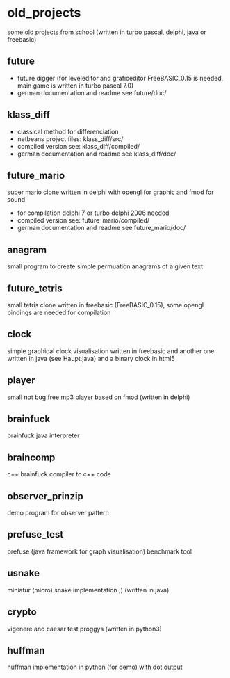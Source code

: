 old_projects
============

some old projects from school (written in turbo pascal, delphi, java or freebasic)


future
------
* future digger
(for leveleditor and graficeditor FreeBASIC_0.15 is needed, main game is written in turbo pascal 7.0)
* german documentation and readme see future/doc/

klass_diff
----------
* classical method for differenciation
* netbeans project files: klass_diff/src/
* compiled version see: klass_diff/compiled/
* german documentation and readme see klass_diff/doc/

future_mario
------------
super mario clone written in delphi with opengl for graphic and fmod for sound
* for compilation delphi 7 or turbo delphi 2006 needed
* compiled version see: future_mario/compiled/
* german documentation and readme see future_mario/doc/

anagram
---------
small program to create simple permuation anagrams of a given text

future_tetris
-------------
small tetris clone written in freebasic (FreeBASIC_0.15), some opengl bindings are needed for compilation

clock
-----
simple graphical clock visualisation written in freebasic and another one written in java (see Haupt.java)
and a binary clock in html5

player
------
small not bug free mp3 player based on fmod (written in delphi)

brainfuck
---------
brainfuck java interpreter

braincomp
---------
c++ brainfuck compiler to c++ code

observer_prinzip
----------------
demo program for observer pattern

prefuse_test
------------
prefuse (java framework for graph visualisation) benchmark tool

usnake
------
miniatur (micro) snake implementation ;)
(written in java)

crypto
------
vigenere and caesar test proggys (written in python3)

huffman
-------
huffman implementation in python (for demo) with dot output
